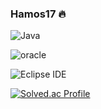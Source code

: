 ### Hamos17 🔥

<!--
**Hamos17/Hamos17** is a ✨ _special_ ✨ repository because its `README.md` (this file) appears on your GitHub profile.

Here are some ideas to get you started:

- 🔭 I’m currently working on ...
- 🌱 I’m currently learning ...
- 👯 I’m looking to collaborate on ...
- 🤔 I’m looking for help with ...
- 💬 Ask me about ...
- 📫 How to reach me: ...
- 😄 Pronouns: ...
- ⚡ Fun fact: ...
-->

![Java](https://img.shields.io/badge/Java-007396.svg?&style=for-the-badge&logo=Java&logoColor=white)

![oracle](https://img.shields.io/badge/oracle-#F80000.svg?&style=for-the-badge&logo=oracle&logoColor=red)

![Eclipse IDE](https://img.shields.io/badge/Eclipse%20IDE-2C2255.svg?&style=for-the-badge&logo=Eclipse%20IDE&logoColor=white)


[![Solved.ac Profile](http://mazassumnida.wtf/api/v2/generate_badge?boj=leecode)](https://solved.ac/leecode/)
